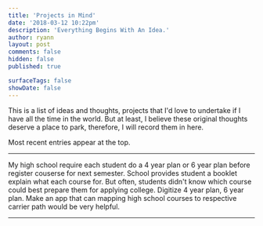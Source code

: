 ```yaml
---
title: 'Projects in Mind'
date: '2018-03-12 10:22pm'
description: 'Everything Begins With An Idea.'
author: ryann
layout: post
comments: false
hidden: false
published: true

surfaceTags: false
showDate: false
---
```


This is a list of ideas and thoughts, projects that I'd love to undertake if I have all the time in the world. But at least, I believe these original thoughts deserve a place to park, therefore, I will record them in here. 

Most recent entries appear at the top.

***
My high school require each student do a 4 year plan or 6 year plan before register couserse for next semester. 
School provides student a booklet explain what each course for. 
But often, students didn't know which course could best prepare them for applying college. Digitize 4 year plan, 6 year plan. Make an app that can mapping high school courses to respective carrier path would be very helpful.  

***
